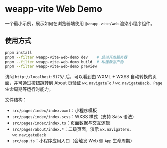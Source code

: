 # weapp-vite Web Demo

一个最小示例，展示如何在浏览器端使用 `@weapp-vite/web` 渲染小程序组件。

## 使用方式

```bash
pnpm install
pnpm --filter weapp-vite-web-demo dev    # 启动开发服务器
pnpm --filter weapp-vite-web-demo build  # 构建静态产物
pnpm --filter weapp-vite-web-demo preview
```

访问 `http://localhost:5173/` 后，可以看到由 WXML + WXSS 自动转换的页面，并可通过按钮跳转到 About 页验证 `wx.navigateTo` / `wx.navigateBack`、`Page` 生命周期等运行时能力。

文件结构：

- `src/pages/index/index.wxml`：小程序模板
- `src/pages/index/index.scss`：WXSS 样式（支持 Sass 语法）
- `src/pages/index/index.ts`：页面数据与交互逻辑
- `src/pages/about/index.*`：二级页面，演示 `wx.navigateTo`、`wx.navigateBack`
- `src/app.ts`：小程序应用入口（会触发 Web 侧 `App` 生命周期）
